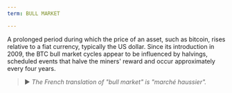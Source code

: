 ```yaml
---
term: BULL MARKET

---
```

A prolonged period during which the price of an asset, such as bitcoin, rises relative to a fiat currency, typically the US dollar. Since its introduction in 2009, the BTC bull market cycles appear to be influenced by halvings, scheduled events that halve the miners' reward and occur approximately every four years.

> ► *The French translation of "bull market" is "marché haussier".*